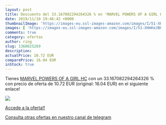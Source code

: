 ```yaml
---
layout: post
title: Descuento del 33.167082294264326 % en 'MARVEL POWERS OF A GIRL HC'
date: 2019/11/10 19:46:42 +0000
thumbnailImage: 'https://images-eu.ssl-images-amazon.com/images/I/51-XHmKeJBL._SL200_.jpg'
images: [ 'https://images-eu.ssl-images-amazon.com/images/I/51-XHmKeJBL._SL200_.jpg' ]
comments: true
category: ofertas
author: ring
slug: 1368025269
description:
actualPrice: 10.72 EUR
comparePrice: 16.04 EUR
inStock: true
---
```


Tienes [MARVEL POWERS OF A GIRL HC](https://www.amazon.com/dp/1368025269/?tag=redken08-20) con un 33.167082294264326 % con precio de oferta de 10.72 EUR (original: 16.04 EUR) en el siguiente enlace!

[![](https://images-eu.ssl-images-amazon.com/images/I/51-XHmKeJBL._SL200_.jpg)](https://www.amazon.com/dp/1368025269/?tag=redken08-20)

[Accede a la oferta!!](https://www.amazon.com/dp/1368025269/?tag=redken08-20)

[Consulta otras ofertas en nuestro canal de telegram](https://t.me/s/ofertas25)
